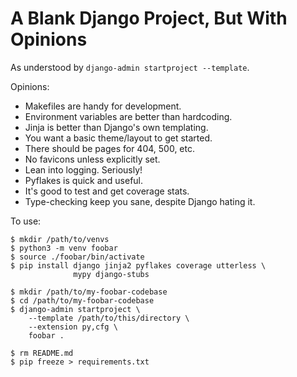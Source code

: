 

A Blank Django Project, But With Opinions
=========================================

As understood by `django-admin startproject --template`.

Opinions:

* Makefiles are handy for development.
* Environment variables are better than hardcoding.
* Jinja is better than Django's own templating.
* You want a basic theme/layout to get started.
* There should be pages for 404, 500, etc.
* No favicons unless explicitly set.
* Lean into logging. Seriously!
* Pyflakes is quick and useful.
* It's good to test and get coverage stats.
* Type-checking keep you sane, despite Django hating it.

To use:

    $ mkdir /path/to/venvs
    $ python3 -m venv foobar
    $ source ./foobar/bin/activate
    $ pip install django jinja2 pyflakes coverage utterless \
                  mypy django-stubs

    $ mkdir /path/to/my-foobar-codebase
    $ cd /path/to/my-foobar-codebase
    $ django-admin startproject \
        --template /path/to/this/directory \
        --extension py,cfg \
        foobar .

    $ rm README.md
    $ pip freeze > requirements.txt


